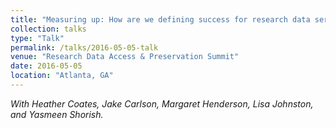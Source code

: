 ```yaml
---
title: "Measuring up: How are we defining success for research data services?"
collection: talks
type: "Talk"
permalink: /talks/2016-05-05-talk
venue: "Research Data Access & Preservation Summit"
date: 2016-05-05
location: "Atlanta, GA"
---
```


*With Heather Coates, Jake Carlson, Margaret Henderson, Lisa Johnston, and Yasmeen Shorish.*
